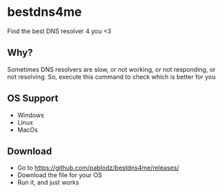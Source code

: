 # bestdns4me

Find the best DNS resolver 4 you <3

## Why?

Sometimes DNS resolvers are slow, or not working, or not responding, or not resolving. So, execute this command to check which is better for you

## OS Support

- Windows
- Linux
- MacOs

## Download 

- Go to https://github.com/pablodz/bestdns4me/releases/
- Download the file for your OS
- Run it, and just works

